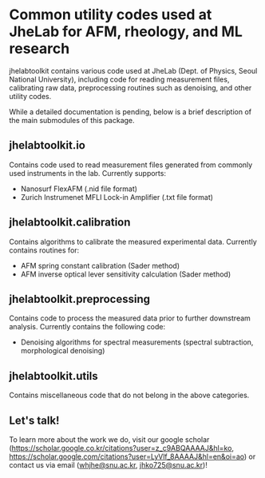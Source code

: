 # Common utility codes used at JheLab for AFM, rheology, and ML research

jhelabtoolkit contains various code used at JheLab (Dept. of Physics, Seoul National University), including code for reading measurement files, calibrating raw data, preprocessing routines such as denoising, and other utility codes. 

While a detailed documentation is pending, below is a brief description of the main submodules of this package.
## jhelabtoolkit.io
Contains code used to read measurement files generated from commonly used instruments in the lab.
Currently supports:
- Nanosurf FlexAFM (.nid file format)
- Zurich Instrumenet MFLI Lock-in Amplifier (.txt file format)

## jhelabtoolkit.calibration
Contains algorithms to calibrate the measured experimental data.
Currently contains routines for:
- AFM spring constant calibration (Sader method)
- AFM inverse optical lever sensitivity calculation (Sader method)

## jhelabtoolkit.preprocessing
Contains code to process the measured data prior to further downstream analysis.
Currently contains the following code:
- Denoising algorithms for spectral measurements (spectral subtraction, morphological denoising)

## jhelabtoolkit.utils
Contains miscellaneous code that do not belong in the above categories.

## Let's talk!
To learn more about the work we do, visit our google scholar (https://scholar.google.co.kr/citations?user=z_c9ABQAAAAJ&hl=ko, https://scholar.google.com/citations?user=LyVlf_8AAAAJ&hl=en&oi=ao) or contact us via email (whjhe@snu.ac.kr, jhko725@snu.ac.kr)!
